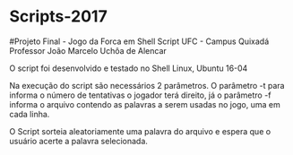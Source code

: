 # Scripts-2017
#Projeto Final -  Jogo da Forca em Shell Script
UFC - Campus Quixadá
Professor João Marcelo Uchôa de Alencar

O script foi desenvolvido e testado no Shell Linux, Ubuntu 16-04

Na execução do script são necessários 2 parâmetros. O parâmetro -t para informa o número de tentativas o jogador terá direito, já o parâmetro -f informa o arquivo contendo as palavras a serem usadas no jogo, uma em cada linha.

O Script sorteia aleatoriamente uma palavra do arquivo e espera que o usuário acerte a palavra selecionada.
